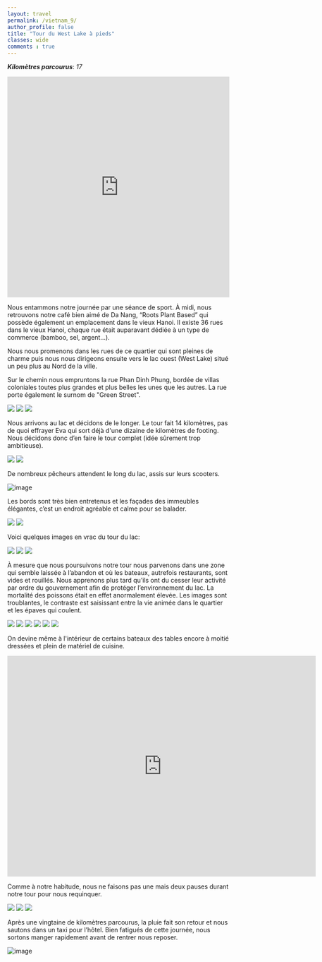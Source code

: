 ```yaml
---
layout: travel
permalink: /vietnam_9/
author_profile: false
title: "Tour du West Lake à pieds"
classes: wide
comments : true
---
```


<!-- jQuery 1.8 or later, 33 KB -->
<script src="https://ajax.googleapis.com/ajax/libs/jquery/1.11.1/jquery.min.js"></script>

<!-- Fotorama from CDNJS, 19 KB -->
<link  href="https://cdnjs.cloudflare.com/ajax/libs/fotorama/4.6.4/fotorama.css" rel="stylesheet">
<script src="https://cdnjs.cloudflare.com/ajax/libs/fotorama/4.6.4/fotorama.js"></script>

***Kilomètres parcourus***: *17*

<iframe src="https://www.google.com/maps/d/u/0/embed?mid=11PtNyd1pYtsnx1rX4UirpZr0OX4wetK6" width="100%" height="500" frameBorder="0"></iframe>

<br>

Nous entammons notre journée par une séance de sport. À midi, nous retrouvons notre café bien aimé de Da Nang, “Roots Plant Based” qui possède également un emplacement dans le vieux Hanoi. Il existe 36 rues dans le vieux Hanoi, chaque rue était auparavant dédiée à un type de commerce (bamboo, sel, argent...). 

Nous nous promenons dans les rues de ce quartier qui sont pleines de charme puis nous nous dirigeons ensuite vers le lac ouest (West Lake) situé un peu plus au Nord de la ville.

Sur le chemin nous empruntons la rue Phan Dinh Phung, bordée de villas coloniales toutes plus grandes et plus belles les unes que les autres. La rue porte également le surnom de "Green Street".

<div class="fotorama">
  <img src="https://drive.google.com/uc?id=1rH6xSXQ1W83y3R_X3DjwfeB_IetCPPmD">
  <img src="https://drive.google.com/uc?id=1abMrmzVgnTJPaDd2k_TS0H34OpMAFrp-">
  <img src="https://drive.google.com/uc?id=1zh1WJayILtO8lesbtlcl76ny8TyxSZ-J">
</div>

Nous arrivons au lac et décidons de le longer. Le tour fait 14 kilomètres, pas de quoi effrayer Eva qui sort déjà d'une dizaine de kilomètres de footing. Nous décidons donc d’en faire le tour complet (idée sûrement trop ambitieuse). 

<div class="fotorama">
  <img src="https://drive.google.com/uc?id=1pIr7IVpYaPRMGybEa6OWCSATTcdJMGDV">
  <img src="https://drive.google.com/uc?id=1HXw3Mxg9QhITmUkymuagmDEfi-Sd6u9H">
</div>

De nombreux pêcheurs attendent le long du lac, assis sur leurs scooters.

![image](https://drive.google.com/uc?id=1x9gt9VANvNvJUwDGGIPOW10gB380I0rA)

Les bords sont très bien entretenus et les façades des immeubles élégantes, c’est un endroit agréable et calme pour se balader.

<div class="fotorama">
  <img src="https://drive.google.com/uc?id=1f70ZvKmaOXSaufG15OnhxEURmUJmNbn_">
  <img src="https://drive.google.com/uc?id=13Pzk8ppRaOeYj_m9UDHuVRlwkIzf9VNi">
</div>

Voici quelques images en vrac du tour du lac:

<div class="fotorama">
  <img src="https://drive.google.com/uc?id=1uVAhiemrPKj8LX3bpzBYJu8uhJPBsee3">
  <img src="https://drive.google.com/uc?id=1YAiLdVozUGn2Oqvfk5P4rsgx48i4aK5c">
  <img src="https://drive.google.com/uc?id=1j4QHWUolGDfzUY6BEX_Wg86Q5gk9ev_m">
</div>

À mesure que nous poursuivons notre tour nous parvenons dans une zone qui semble laissée à l’abandon et où les bateaux, autrefois restaurants, sont vides et rouillés. Nous apprenons plus tard qu’ils ont du cesser leur activité par ordre du gouvernement afin de protéger l’environnement du lac. La mortalité des poissons était en effet anormalement élevée. Les images sont troublantes, le contraste est saisissant entre la vie animée dans le quartier et les épaves qui coulent. 

<div class="fotorama">
  <img src="https://drive.google.com/uc?id=1YBOF8dX21npc5Gf_PoNysSj3H6D1uKcd">
  <img src="https://drive.google.com/uc?id=1klxmvDcvD3tFq8Zgn6JUo7ChWdjF6iyR">
  <img src="https://drive.google.com/uc?id=11LrEMWJ7RKkGoxy-DdrKtMAnIXaxqBPn">
  <img src="https://drive.google.com/uc?id=1Nbnja0lKooknDKP8EtvGTfVephQsbYJS">
  <img src="https://drive.google.com/uc?id=1dMGLiM938TPsjkPCII6QVmDhXwdwUOp9">
  <img src="https://drive.google.com/uc?id=1Ab98CN5s-bat-RVunXsZ18wnaV3LVp0E">
</div>

On devine même à l'intérieur de certains bateaux des tables encore à moitié dressées et plein de matériel de cuisine.

<iframe width="700" height="500" src="https://www.youtube.com/embed/pOvvUbSLo_s" frameborder="0" allow="accelerometer; autoplay; encrypted-media; gyroscope; picture-in-picture" allowfullscreen></iframe>

<br>

Comme à notre habitude, nous ne faisons pas une mais deux pauses durant notre tour pour nous requinquer.

<div class="fotorama">
  <img src="https://drive.google.com/uc?id=125AbMaqtWSt9hS9KrSDNPClQTCB0LFHF">
  <img src="https://drive.google.com/uc?id=1MPQg1OxeN5Z-qO8Z-IcvSPAeifMbm7kb">
  <img src="https://drive.google.com/uc?id=1BpA6iE6X-WVxpEnEfAfLfbP-07CJbGBk">
</div>

Après une vingtaine de kilomètres parcourus, la pluie  fait son retour et nous sautons dans un taxi pour l’hôtel. Bien fatigués de cette journée, nous sortons manger rapidement avant de rentrer nous reposer. 

![image](https://drive.google.com/uc?id=1kZ7lJm9T1-WUAbBbzqip1fftY5Ndt5K0)